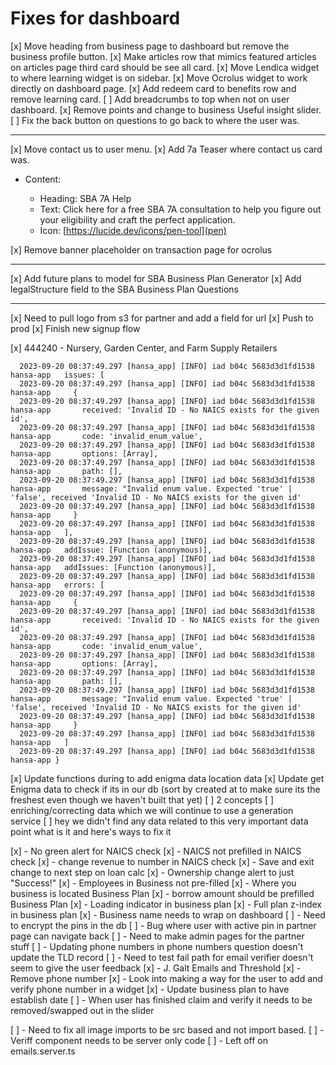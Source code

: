 # Fixes for dashboard

[x] Move heading from business page to dashboard but remove the business profile button.
[x] Make articles row that mimics featured articles on articles page third card should be see all card.
[x] Move Lendica widget to where learning widget is on sidebar.
[x] Move Ocrolus widget to work directly on dashboard page.
[x] Add redeem card to benefits row and remove learning card.
[ ] Add breadcrumbs to top when not on user dashboard.
[x] Remove points and change to business Useful insight slider.
[ ] Fix the back button on questions to go back to where the user was.

---

[x] Move contact us to user menu.
[x] Add 7a Teaser where contact us card was.

- Content:

  - Heading: SBA 7A Help
  - Text: Click here for a free SBA 7A consultation to help you figure out your eligibility and craft the perfect application.
  - Icon: [https://lucide.dev/icons/pen-tool](pen)

[x] Remove banner placeholder on transaction page for ocrolus

---

[x] Add future plans to model for SBA Business Plan Generator
[x] Add legalStructure field to the SBA Business Plan Questions

---

[x] Need to pull logo from s3 for partner and add a field for url
[x] Push to prod
[x] Finish new signup flow

[x] 444240 - Nursery, Garden Center, and Farm Supply Retailers
  ```
    2023-09-20 08:37:49.297 [hansa_app] [INFO] iad b04c 5683d3d1fd1538 hansa-app   issues: [
    2023-09-20 08:37:49.297 [hansa_app] [INFO] iad b04c 5683d3d1fd1538 hansa-app     {
    2023-09-20 08:37:49.297 [hansa_app] [INFO] iad b04c 5683d3d1fd1538 hansa-app       received: 'Invalid ID - No NAICS exists for the given id',
    2023-09-20 08:37:49.297 [hansa_app] [INFO] iad b04c 5683d3d1fd1538 hansa-app       code: 'invalid_enum_value',
    2023-09-20 08:37:49.297 [hansa_app] [INFO] iad b04c 5683d3d1fd1538 hansa-app       options: [Array],
    2023-09-20 08:37:49.297 [hansa_app] [INFO] iad b04c 5683d3d1fd1538 hansa-app       path: [],
    2023-09-20 08:37:49.297 [hansa_app] [INFO] iad b04c 5683d3d1fd1538 hansa-app       message: "Invalid enum value. Expected 'true' | 'false', received 'Invalid ID - No NAICS exists for the given id'
    2023-09-20 08:37:49.297 [hansa_app] [INFO] iad b04c 5683d3d1fd1538 hansa-app     }
    2023-09-20 08:37:49.297 [hansa_app] [INFO] iad b04c 5683d3d1fd1538 hansa-app   ],
    2023-09-20 08:37:49.297 [hansa_app] [INFO] iad b04c 5683d3d1fd1538 hansa-app   addIssue: [Function (anonymous)],
    2023-09-20 08:37:49.297 [hansa_app] [INFO] iad b04c 5683d3d1fd1538 hansa-app   addIssues: [Function (anonymous)],
    2023-09-20 08:37:49.297 [hansa_app] [INFO] iad b04c 5683d3d1fd1538 hansa-app   errors: [
    2023-09-20 08:37:49.297 [hansa_app] [INFO] iad b04c 5683d3d1fd1538 hansa-app     {
    2023-09-20 08:37:49.297 [hansa_app] [INFO] iad b04c 5683d3d1fd1538 hansa-app       received: 'Invalid ID - No NAICS exists for the given id',
    2023-09-20 08:37:49.297 [hansa_app] [INFO] iad b04c 5683d3d1fd1538 hansa-app       code: 'invalid_enum_value',
    2023-09-20 08:37:49.297 [hansa_app] [INFO] iad b04c 5683d3d1fd1538 hansa-app       options: [Array],
    2023-09-20 08:37:49.297 [hansa_app] [INFO] iad b04c 5683d3d1fd1538 hansa-app       path: [],
    2023-09-20 08:37:49.297 [hansa_app] [INFO] iad b04c 5683d3d1fd1538 hansa-app       message: "Invalid enum value. Expected 'true' | 'false', received 'Invalid ID - No NAICS exists for the given id'
    2023-09-20 08:37:49.297 [hansa_app] [INFO] iad b04c 5683d3d1fd1538 hansa-app     }
    2023-09-20 08:37:49.297 [hansa_app] [INFO] iad b04c 5683d3d1fd1538 hansa-app   ]
    2023-09-20 08:37:49.297 [hansa_app] [INFO] iad b04c 5683d3d1fd1538 hansa-app }
  ```
[x] Update functions during to add enigma data location data
[x] Update get Enigma data to check if its in our db (sort by created at to make sure its the freshest even though we haven't built that yet)
[ ] 2 concepts
  [ ] enriching/correcting data which we will continue to use a generation service
  [ ] hey we didn't find any data related to this very important data point what is it and here's ways to fix it


[x] - No green alert for NAICS check
[x] - NAICS not prefilled in NAICS check
[x] - change revenue to number in NAICS check
[x] - Save and exit change to next step on loan calc
[x] - Ownership change alert to just "Success!"
[x] - Employees in Business not pre-filled
[x] - Where you business is located Business Plan
[x] - borrow amount should be prefilled Business Plan
[x] - Loading indicator in business plan
[x] - Full plan z-index in business plan
[x] - Business name needs to wrap on dashboard
[ ] - Need to encrypt the pins in the db
[ ] - Bug where user with active pin in partner page can navigate back
[ ] - Need to make admin pages for the partner stuff
[ ] - Updating phone numbers in phone numbers question doesn't update the TLD record
[ ] - Need to test fail path for email verifier doesn't seem to give the user feedback
[x] - J. Galt Emails and Threshold
[x] - Remove phone number
  [x] - Look into making a way for the user to add and verify phone number in a widget
[x] - Update business plan to have establish date
[ ] - When user has finished claim and verify it needs to be removed/swapped out in the slider

[ ] - Need to fix all image imports to be src based and not import based.
[ ] - Veriff component needs to be server only code
[ ] - Left off on emails.server.ts